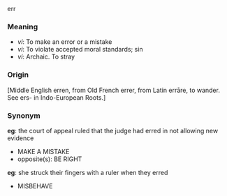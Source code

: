 err
### Meaning
+ _vi_: To make an error or a mistake
+ _vi_: To violate accepted moral standards; sin
+ _vi_: Archaic. To stray

### Origin

[Middle English erren, from Old French errer, from Latin errāre, to wander. See ers- in Indo-European Roots.]

### Synonym

__eg__: the court of appeal ruled that the judge had erred in not allowing new evidence

+ MAKE A MISTAKE
+ opposite(s): BE RIGHT

__eg__: she struck their fingers with a ruler when they erred

+ MISBEHAVE


